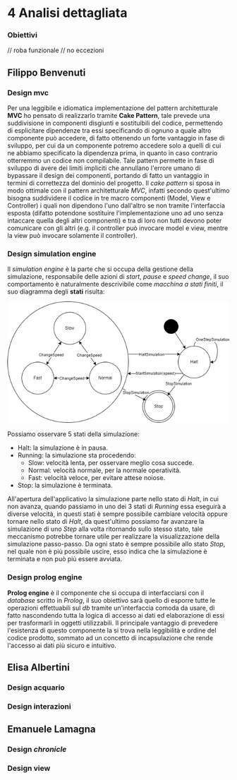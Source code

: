 # 4 Analisi dettagliata

### Obiettivi
// roba funzionale
// no eccezioni

## Filippo Benvenuti

### Design mvc
Per una leggibile e idiomatica implementazione del pattern architetturale **MVC** ho pensato di realizzarlo tramite **Cake Pattern**, tale prevede una suddivisione in componenti disgiunti e sostituibili del codice, permettendo di esplicitare dipendenze tra essi specificando di ognuno a quale altro componente può accedere, di fatto ottenendo un forte vantaggio in fase di sviluppo, per cui da un componente potremo accedere solo a quelli di cui ne abbiamo specificato la dipendenza prima, in quanto in caso contrario otterremmo un codice non compilabile.
Tale pattern permette in fase di sviluppo di avere dei limiti impliciti che annullano l'errore umano di bypassare il design dei componenti, portando di fatto un vantaggio in termini di correttezza del dominio del progetto.
Il *cake pattern* si sposa in modo ottimale con il pattern architetturale *MVC*, infatti secondo quest'ultimo bisogna suddividere il codice in tre macro componenti (Model, View e Controller) i quali non dipendono l'uno dall'altro se non tramite l'interfaccia esposta (difatto potendone sostituire l'implementazione uno ad uno senza intaccare quella degli altri componenti) e tra di loro non tutti devono poter comunicare con gli altri (e.g. il controller può invocare model e view, mentre la view può invocare solamente il controller).

### Design simulation engine
Il *simulation engine* è la parte che si occupa della gestione della simulazione, responsabile delle azioni di *start*, *pause* e *speed change*, il suo comportamento è naturalmente descrivibile come *macchina a stati finiti*, il suo diagramma degli **stati** risulta:

![simEngineState](img/sim_engine_state.png)

Possiamo osservare 5 stati della simulazione:
- Halt: la simulazione è in pausa.
- Running: la simulazione sta procedendo:
  - Slow: velocità lenta, per osservare meglio cosa succede.
  - Normal: velocità normale, per la normale operatività.
  - Fast: velocità veloce, per evitare attese noiose.
- Stop: la simulazione è terminata.

All'apertura dell'applicativo la simulazione parte nello stato di *Halt*, in cui non avanza, quando passiamo in uno dei 3 stati di *Running* essa eseguirà a diverse velocità, in questi stati è sempre possibile cambiare velocità oppure tornare nello stato di *Halt*, da quest'ultimo possiamo far avanzare la simulazione di uno *Step* alla volta ritornando sullo stesso stato, tale meccanismo potrebbe tornare utile per realizzare la visualizzazione della simulazione passo-passo.
Da ogni stato è sempre possibile allo stato *Stop*, nel quale non è più possibile uscire, esso indica che la simulazione è terminata e non può più essere avviata.

### Design prolog engine
**Prolog engine** è il componente che si occupa di interfacciarsi con il *database* scritto in *Prolog*, il suo obiettivo sarà quello di esporre tutte le operazioni effettuabili sul *db* tramite un'interfaccia comoda da usare, di fatto nascondendo tutta la logica di accesso ai dati ed elaborazione di essi per trasformarli in oggetti utilizzabili.
Il principale vantaggio di prevedere l'esistenza di questo componente la si trova nella leggibilità e ordine del codice prodotto, sommato ad un concetto di incapsulazione che rende l'accesso ai dati più sicuro e intuitivo.

## Elisa Albertini

### Design acquario

### Design interazioni

## Emanuele Lamagna

### Design *chronicle*

### Design view
